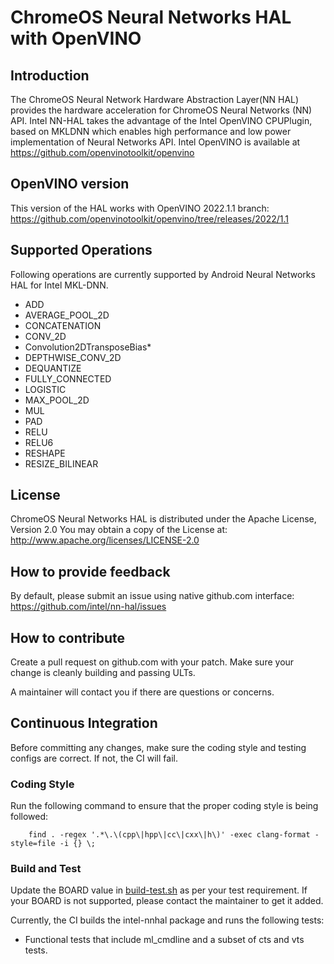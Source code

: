 # ChromeOS Neural Networks HAL with OpenVINO

## Introduction
The ChromeOS Neural Network Hardware Abstraction Layer(NN HAL) provides the hardware acceleration
for ChromeOS Neural Networks (NN) API. Intel NN-HAL takes the advantage of the Intel OpenVINO
CPUPlugin, based on MKLDNN which enables high performance and low power implementation of Neural Networks API.
Intel OpenVINO is available at https://github.com/openvinotoolkit/openvino

## OpenVINO version
This version of the HAL works with OpenVINO 2022.1.1 branch: https://github.com/openvinotoolkit/openvino/tree/releases/2022/1.1

## Supported Operations
Following operations are currently supported by Android Neural Networks HAL for Intel MKL-DNN.

- ADD
- AVERAGE_POOL_2D
- CONCATENATION
- CONV_2D
- Convolution2DTransposeBias*
- DEPTHWISE_CONV_2D
- DEQUANTIZE
- FULLY_CONNECTED
- LOGISTIC
- MAX_POOL_2D
- MUL
- PAD
- RELU
- RELU6
- RESHAPE
- RESIZE_BILINEAR

## License
ChromeOS Neural Networks HAL is distributed under the Apache License, Version 2.0
You may obtain a copy of the License at: http://www.apache.org/licenses/LICENSE-2.0


## How to provide feedback
By default, please submit an issue using native github.com interface:
https://github.com/intel/nn-hal/issues

## How to contribute

Create a pull request on github.com with your patch. Make sure your change is cleanly building
and passing ULTs.

A maintainer will contact you if there are questions or concerns.

## Continuous Integration
Before committing any changes, make sure the coding style and testing configs are correct.
If not, the CI will fail.

### Coding Style

Run the following command to ensure that the proper coding style is being followed:
```
    find . -regex '.*\.\(cpp\|hpp\|cc\|cxx\|h\)' -exec clang-format -style=file -i {} \;
```

### Build and Test

Update the BOARD value in [build-test.sh](ci/build-test.sh) as per your test requirement.
If your BOARD is not supported, please contact the maintainer to get it added.

Currently, the CI builds the intel-nnhal package and runs the following tests:
- Functional tests that include ml_cmdline and a subset of cts and vts tests.
